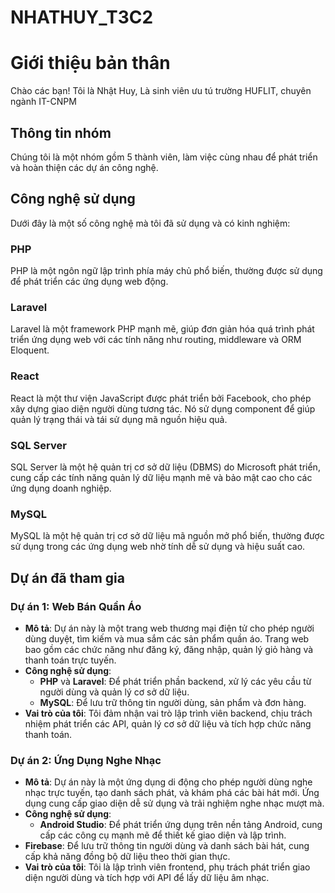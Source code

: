 # NHATHUY_T3C2
# Giới thiệu bản thân

Chào các bạn! Tôi là Nhật Huy, Là sinh viên ưu tú trường HUFLIT, chuyên ngành IT-CNPM

## Thông tin nhóm

Chúng tôi là một nhóm gồm 5 thành viên, làm việc cùng nhau để phát triển và hoàn thiện các dự án công nghệ.

## Công nghệ sử dụng

Dưới đây là một số công nghệ mà tôi đã sử dụng và có kinh nghiệm:

### PHP
PHP là một ngôn ngữ lập trình phía máy chủ phổ biến, thường được sử dụng để phát triển các ứng dụng web động.

### Laravel
Laravel là một framework PHP mạnh mẽ, giúp đơn giản hóa quá trình phát triển ứng dụng web với các tính năng như routing, middleware và ORM Eloquent.

### React
React là một thư viện JavaScript được phát triển bởi Facebook, cho phép xây dựng giao diện người dùng tương tác. Nó sử dụng component để giúp quản lý trạng thái và tái sử dụng mã nguồn hiệu quả.

### SQL Server
SQL Server là một hệ quản trị cơ sở dữ liệu (DBMS) do Microsoft phát triển, cung cấp các tính năng quản lý dữ liệu mạnh mẽ và bảo mật cao cho các ứng dụng doanh nghiệp.

### MySQL
MySQL là một hệ quản trị cơ sở dữ liệu mã nguồn mở phổ biến, thường được sử dụng trong các ứng dụng web nhờ tính dễ sử dụng và hiệu suất cao.

## Dự án đã tham gia

### Dự án 1: Web Bán Quần Áo

- **Mô tả**: Dự án này là một trang web thương mại điện tử cho phép người dùng duyệt, tìm kiếm và mua sắm các sản phẩm quần áo. Trang web bao gồm các chức năng như đăng ký, đăng nhập, quản lý giỏ hàng và thanh toán trực tuyến.
- **Công nghệ sử dụng**:
  - **PHP** và **Laravel**: Để phát triển phần backend, xử lý các yêu cầu từ người dùng và quản lý cơ sở dữ liệu.
  - **MySQL**: Để lưu trữ thông tin người dùng, sản phẩm và đơn hàng.
- **Vai trò của tôi**: Tôi đảm nhận vai trò lập trình viên backend, chịu trách nhiệm phát triển các API, quản lý cơ sở dữ liệu và tích hợp chức năng thanh toán.

### Dự án 2: Ứng Dụng Nghe Nhạc

- **Mô tả**: Dự án này là một ứng dụng di động cho phép người dùng nghe nhạc trực tuyến, tạo danh sách phát, và khám phá các bài hát mới. Ứng dụng cung cấp giao diện dễ sử dụng và trải nghiệm nghe nhạc mượt mà.
- **Công nghệ sử dụng**:
  - **Android Studio**: Để phát triển ứng dụng trên nền tảng Android, cung cấp các công cụ mạnh mẽ để thiết kế giao diện và lập trình.
- **Firebase**: Để lưu trữ thông tin người dùng và danh sách bài hát, cung cấp khả năng đồng bộ dữ liệu theo thời gian thực.
- **Vai trò của tôi**: Tôi là lập trình viên frontend, phụ trách phát triển giao diện người dùng và tích hợp với API để lấy dữ liệu âm nhạc.
